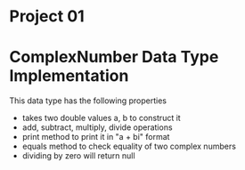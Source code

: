 # Project 01
# ComplexNumber Data Type Implementation
This data type has the following properties
- takes two double values a, b to construct it
- add, subtract, multiply, divide operations
- print method to print it in "a + bi" format
- equals method to check equality of two complex numbers
- dividing by zero will return null
